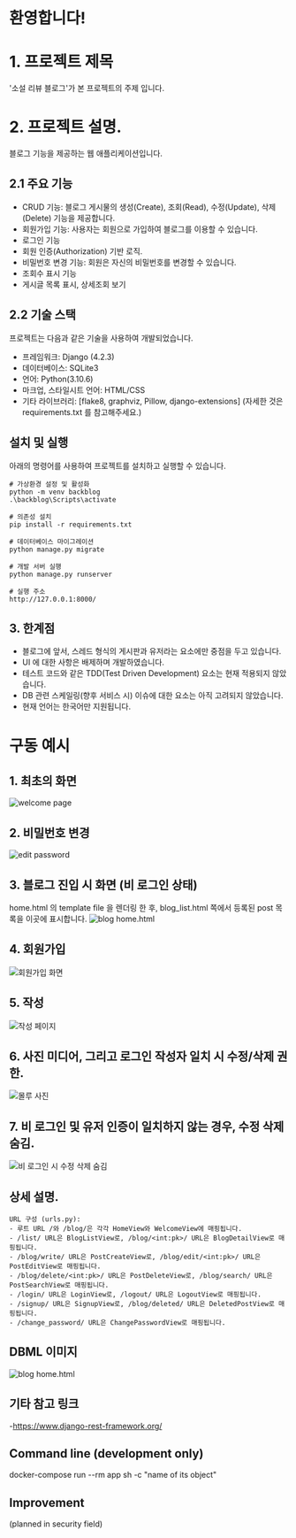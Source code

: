 # 환영합니다!

# 1. 프로젝트 제목
'소설 리뷰 블로그'가 본 프로젝트의 주제 입니다.

# 2. 프로젝트 설명.
블로그 기능을 제공하는 웹 애플리케이션입니다.

## 2.1 주요 기능

- CRUD 기능: 블로그 게시물의 생성(Create), 조회(Read), 수정(Update), 삭제(Delete) 기능을 제공합니다.
- 회원가입 기능: 사용자는 회원으로 가입하여 블로그를 이용할 수 있습니다.
- 로그인 기능
- 회원 인증(Authorization) 기반 로직.
- 비밀번호 변경 기능: 회원은 자신의 비밀번호를 변경할 수 있습니다.
- 조회수 표시 기능
- 게시글 목록 표시, 상세조회 보기
## 2.2 기술 스택

프로젝트는 다음과 같은 기술을 사용하여 개발되었습니다.

- 프레임워크: Django (4.2.3)
- 데이터베이스: SQLite3
- 언어: Python(3.10.6) 
- 마크업, 스타일시트 언어: HTML/CSS
- 기타 라이브러리: [flake8, graphviz, Pillow, django-extensions]
(자세한 것은 requirements.txt 를 참고해주세요.)
## 설치 및 실행

아래의 명령어를 사용하여 프로젝트를 설치하고 실행할 수 있습니다.

```windows powershell 기준
# 가상환경 설정 및 활성화
python -m venv backblog
.\backblog\Scripts\activate

# 의존성 설치
pip install -r requirements.txt

# 데이터베이스 마이그레이션
python manage.py migrate

# 개발 서버 실행
python manage.py runserver

# 실행 주소
http://127.0.0.1:8000/
```
## 3. 한계점
- 블로그에 앞서, 스레드 형식의 게시판과 유저라는 요소에만 중점을 두고 있습니다.
- UI 에 대한 사항은 배제하며 개발하였습니다.
- 테스트 코드와 같은 TDD(Test Driven Development) 요소는 현재 적용되지 않았습니다.
- DB 관련 스케일링(향후 서비스 시) 이슈에 대한 요소는 아직 고려되지 않았습니다.
- 현재 언어는 한국어만 지원됩니다.

# 구동 예시
## 1. 최초의 화면
![welcome page](app/a.png)

## 2. 비밀번호 변경
![edit password](app/h1.png)

## 3. 블로그 진입 시 화면 (비 로그인 상태)
home.html 의 template file 을 렌더링 한 후, blog_list.html 쪽에서 등록된 post 목록을 이곳에 표시합니다.
![blog home.html](app/b.png)

## 4. 회원가입 
![회원가입 화면](app/e1.png)

## 5. 작성 
![작성 페이지](app/g.png)

## 6. 사진 미디어, 그리고 로그인 작성자 일치 시 수정/삭제 권한.
![몰루 사진](app/c.png)

## 7. 비 로그인 및 유저 인증이 일치하지 않는 경우, 수정 삭제 숨김.
![비 로그인 시 수정 삭제 숨김](app/f.png)

## 상세 설명.
```
URL 구성 (urls.py):
- 루트 URL /와 /blog/은 각각 HomeView와 WelcomeView에 매핑됩니다.
- /list/ URL은 BlogListView로, /blog/<int:pk>/ URL은 BlogDetailView로 매핑됩니다.
- /blog/write/ URL은 PostCreateView로, /blog/edit/<int:pk>/ URL은 PostEditView로 매핑됩니다.
- /blog/delete/<int:pk>/ URL은 PostDeleteView로, /blog/search/ URL은 PostSearchView로 매핑됩니다.
- /login/ URL은 LoginView로, /logout/ URL은 LogoutView로 매핑됩니다.
- /signup/ URL은 SignupView로, /blog/deleted/ URL은 DeletedPostView로 매핑됩니다.
- /change_password/ URL은 ChangePasswordView로 매핑됩니다.
```

## DBML 이미지
![blog home.html](app/dbml.png)


## 기타 참고 링크
-https://www.django-rest-framework.org/

## Command line (development only)
docker-compose run --rm app sh -c "name of its object"

## Improvement
(planned in security field)